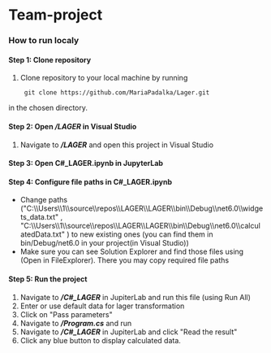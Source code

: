 # Team-project



### How to run localy

#### Step 1: Clone repository
1. Clone repository to your local machine by running  

        git clone https://github.com/MariaPadalka/Lager.git  

in the chosen directory.

#### Step 2: Open ***/LAGER*** in Visual Studio
1. Navigate to ***/LAGER*** and open this project in Visual Studio  

#### Step 3: Open C#_LAGER.ipynb in JupyterLab

#### Step 4: Configure file paths in C#_LAGER.ipynb
 - Change paths ("C:\\\\Users\\\\1\\\\source\\\\repos\\\\LAGER\\\\LAGER\\\\bin\\\\Debug\\\\net6.0\\\\widgets_data.txt" , "C:\\\\Users\\\\1\\\\source\\\\repos\\\\LAGER\\\\LAGER\\\\bin\\\\Debug\\\\net6.0\\\\calculatedData.txt" )
to new existing ones (you can find them in bin/Debug/net6.0 in your project(in Visual Studio))
 - Make sure you can see Solution Explorer and find those files using (Open in FileExplorer). There you may copy required file paths


#### Step 5: Run the project
1. Navigate to ***/C#_LAGER*** in JupiterLab and run this file (using Run All)
2. Enter or use default data for lager transformation
3. Click on "Pass parameters"
4. Navigate to ***/Program.cs*** and run  
5. Navigate to ***/C#_LAGER*** in JupiterLab and click "Read the result"
6. Click any blue button to display calculated data.







